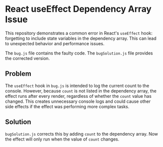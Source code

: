 # React useEffect Dependency Array Issue

This repository demonstrates a common error in React's `useEffect` hook: forgetting to include state variables in the dependency array.  This can lead to unexpected behavior and performance issues.

The `bug.js` file contains the faulty code. The `bugSolution.js` file provides the corrected version.

## Problem

The `useEffect` hook in `bug.js` is intended to log the current count to the console. However, because `count` is not listed in the dependency array, the effect runs after every render, regardless of whether the `count` value has changed.  This creates unnecessary console logs and could cause other side effects if the effect was performing more complex tasks.

## Solution

`bugSolution.js` corrects this by adding `count` to the dependency array. Now the effect will only run when the value of `count` changes.